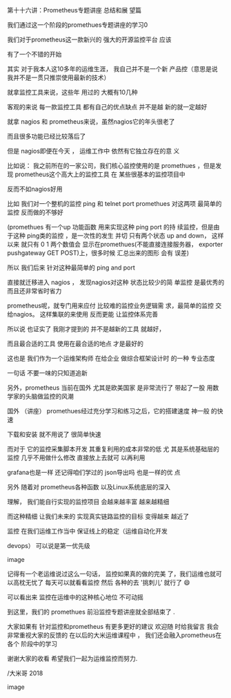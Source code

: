 


第⼗十六讲：Prometheus专题讲座 总结和展 望篇


我们通过这⼀个阶段的promethues专题讲座的学习0

我们对于prometheus这⼀款新兴的 强⼤的开源监控平台 应该

有了⼀个不错的开始


其实 对于我本⼈这10多年的运维⽣涯， 我⾃⼰并不是⼀个新 产品控（意思是说 我并不是⼀贯只推崇使⽤最新的技术）


就拿监控⼯具来说，这些年 ⽤过的 ⼤概有10⼏种


客观的来说 每⼀款监控⼯具 都有⾃⼰的优点缺点 并不是越 新的就⼀定越好


就拿 nagios 和 prometheus来说，虽然nagios它的年头很⽼了

⽽且很多功能已经⽐较落后了


但是 nagios即便在今天 ， 运维⼯作中 依然有它独⽴存在的意 义


⽐如说： 我之前所在的⼀家公司，我们核⼼监控使⽤的是 promethues ，但是发现 prometheus这个⾼⼤上的监控⼯具 在 某些很基本的监控项⽬中

反⽽不如nagios好⽤


⽐如 我们对⼀个整机的监控 ping 和 telnet port promethues 对这两项 最简单的监控 反⽽做的不够好

(promethues 有⼀个up 功能函数 ⽤来实现这种 ping port 的持 续监控，但是由于这种 ping类的监控 ，是⼀次性的发⽣ 并切 只有两个状态 up and down， 这样以来 就只有 0 1 两个数值会 显⽰在promethues(不能直接连接服务器， exporter pushgateway GET POST)上，很多时候 汇总出来的图形 会有 误差)

所以 我们后来 针对这种最简单的 ping and port

直接就迁移进⼊ nagios ， 发现nagios对这种 状态⽐较少的简 单监控 是最优秀的 ⽽且还⾮常省时省⼒


prometheus呢，就专门⽤来应付 ⽐较难的监控业务逻辑需 求，最简单的监控 交给nagios。 这样集联的来使⽤ 反⽽更能 让监控体系完善


所以说 也证实了 我刚才提到的 并不是越新的⼯具 就越好，

⽽且最合适的⼯具 使⽤在最合适的地点 才是最好的


这也是 我们作为⼀个运维架构师 在给企业 做综合框架设计时 的⼀种 专业态度

⼀句话 不要⼀味的只知道追新


另外，prometheus 当前在国外 尤其是欧美国家 是⾮常流⾏了 带起了⼀股 ⽤数学家的头脑做监控的风潮

国外 （讲座） promethues经过充分学习和练习之后，它的搭建速度 神⼀般 的快速


下载和安装 就不⽤说了 很简单快速


⽽对于 它的监控采集脚本开发 其重复利⽤的成本⾮常的低 尤 其是系统基础层的监控 ⼏乎不⽤做什么修改 直接放上去就可 以再利⽤

grafana也是⼀样 还记得咱们学过的 json导出吗 也是⼀样的优 点

另外 随着对 prometheus各种函数 以及Linux系统底层的深⼊

理解， 我们能⾃⾏实现的监控项⽬ 会越来越丰富 越来越精细

⽽这种精细 让我们未来的 实现真实链路监控的⽬标 变得越来 越近了


监控 在我们运维⼯作当中 保证线上的稳定（运维⾃动化开发

devops） 可以说是第⼀优先级


image

记得有⼀个⽼运维说过这么⼀句话， 监控如果真的做的完美 了，我们运维也就可以⾼枕⽆忧了 每天可以就看看监控 然后 各种的去 '挑刺⼉’ 就⾏了 😄


可以看出来 监控在运维中的这种核⼼地位 不可动摇


到这⾥，我们的 promethues 前沿监控专题讲座就全部结束了 .

⼤家如果有 针对监控和prometheus 有更多更好的建议 欢迎随 时给我留⾔ 我会⾮常重视⼤家的反馈的 在以后的⼤⽶运维课程中 ， 我们还会融⼊prometheus在各个 阶段中的学习


谢谢⼤家的收看 希望我们⼀起为运维监控⽽努⼒.


/⼤⽶哥 2018


image
